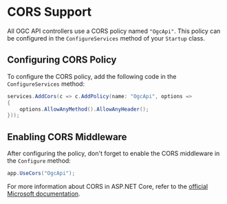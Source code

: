 # CORS Support

All OGC API controllers use a CORS policy named `"OgcApi"`. This policy can be configured in the `ConfigureServices` method of your `Startup` class.

## Configuring CORS Policy
To configure the CORS policy, add the following code in the `ConfigureServices` method:

```csharp
services.AddCors(c => c.AddPolicy(name: "OgcApi", options =>
{
    options.AllowAnyMethod().AllowAnyHeader();
}));
```

## Enabling CORS Middleware
After configuring the policy, don't forget to enable the CORS middleware in the `Configure` method:

```csharp
app.UseCors("OgcApi");
```

For more information about CORS in ASP.NET Core, refer to the [official Microsoft documentation](https://learn.microsoft.com/en-us/aspnet/core/security/cors).